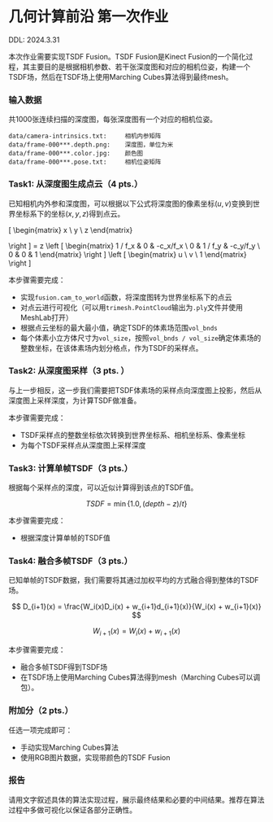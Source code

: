 # 几何计算前沿 第一次作业

DDL: 2024.3.31

本次作业需要实现TSDF Fusion。TSDF Fusion是Kinect Fusion的一个简化过程，其主要目的是根据相机参数、若干张深度图和对应的相机位姿，构建一个TSDF场，然后在TSDF场上使用Marching Cubes算法得到最终mesh。

### 输入数据

共1000张连续扫描的深度图，每张深度图有一个对应的相机位姿。
```
data/camera-intrinsics.txt:     相机内参矩阵
data/frame-000***.depth.png:    深度图，单位为米
data/frame-000***.color.jpg:    颜色图
data/frame-000***.pose.txt:     相机位姿矩阵
```

### Task1: 从深度图生成点云（4 pts.）

已知相机内外参和深度图，可以根据以下公式将深度图的像素坐标$(u, v)$变换到世界坐标系下的坐标$(x, y, z)$得到点云。


$\left [$
\begin{matrix}
    x \\
    y \\
    z
\end{matrix}

\right ] = z
\left [
\begin{matrix}
    1 / f_x & 0 & -c_x/f_x \\
    0 & 1 / f_y & -c_y/f_y \\
    0 & 0 & 1
\end{matrix}
\right ]
\left [
\begin{matrix}
    u \\
    v \\
    1
\end{matrix}
\right ]


本步骤需要完成：
- 实现`fusion.cam_to_world`函数，将深度图转为世界坐标系下的点云
- 对点云进行可视化（可以用`trimesh.PointCloud`输出为`.ply`文件并使用MeshLab打开）
- 根据点云坐标的最大最小值，确定TSDF的体素场范围`vol_bnds`
- 每个体素小立方体尺寸为`vol_size`，按照`vol_bnds / vol_size`确定体素场的整数坐标，在该体素场内划分格点，作为TSDF的采样点。

### Task2: 从深度图采样（3 pts. ）

与上一步相反，这一步我们需要把TSDF体素场的采样点向深度图上投影，然后从深度图上采样深度，为计算TSDF做准备。

本步骤需要完成：
- TSDF采样点的整数坐标依次转换到世界坐标系、相机坐标系、像素坐标
- 为每个TSDF采样点从深度图上采样深度

### Task3: 计算单帧TSDF（3 pts.）

根据每个采样点的深度，可以近似计算得到该点的TSDF值。

$$
TSDF = \min \{1.0, (depth - z) / t \}
$$

本步骤需要完成：
- 根据深度计算单帧的TSDF值

### Task4: 融合多帧TSDF（3 pts.）

已知单帧的TSDF数据，我们需要将其通过加权平均的方式融合得到整体的TSDF场。

$$
D_{i+1}(x) = \frac{W_i(x)D_i(x) + w_{i+1}d_{i+1}(x)}{W_i(x) + w_{i+1}(x)}
$$

$$
W_{i+1}(x) = W_i(x) + w_{i+1}(x)
$$

本步骤需要完成：
- 融合多帧TSDF得到TSDF场
- 在TSDF场上使用Marching Cubes算法得到mesh（Marching Cubes可以调包）。

### 附加分（2 pts.）
任选一项完成即可：
- 手动实现Marching Cubes算法
- 使用RGB图片数据，实现带颜色的TSDF Fusion

### 报告

请用文字叙述具体的算法实现过程，展示最终结果和必要的中间结果。推荐在算法过程中多做可视化以保证各部分正确性。
